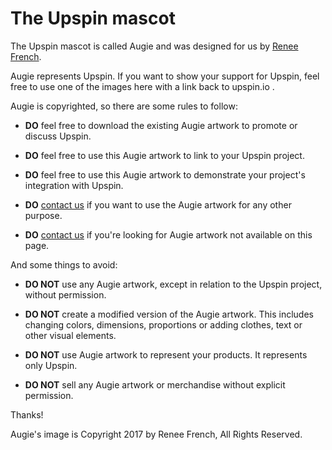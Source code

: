 # The Upspin mascot

The Upspin mascot is called Augie and was designed for us by [Renee French](https://instagram.com/reneefrench).

Augie represents Upspin. If you want to show your support for Upspin, feel free to use one of the images here with a link back to upspin.io <link>.

Augie is copyrighted, so there are some rules to follow:

- **DO** feel free to download the existing Augie artwork to promote or discuss Upspin.

- **DO** feel free to use this Augie artwork to link to your Upspin project.

- **DO** feel free to use this Augie artwork to demonstrate your project's integration with Upspin.

- **DO** [contact us](upspin@googlegroups.com) if you want to use the Augie artwork for any other purpose.

- **DO** [contact us](upspin@googlegroups.com) if you're looking for Augie artwork not available on this page.

And some things to avoid:

- **DO NOT** use any Augie artwork, except in relation to the Upspin project, without permission.

- **DO NOT** create a modified version of the Augie artwork. This includes changing colors, dimensions, proportions or adding clothes, text or other visual elements.

- **DO NOT** use Augie artwork to represent your products. It represents only Upspin.

- **DO NOT** sell any Augie artwork or merchandise without explicit permission.

Thanks!

Augie's image is Copyright 2017 by Renee French, All Rights Reserved.
